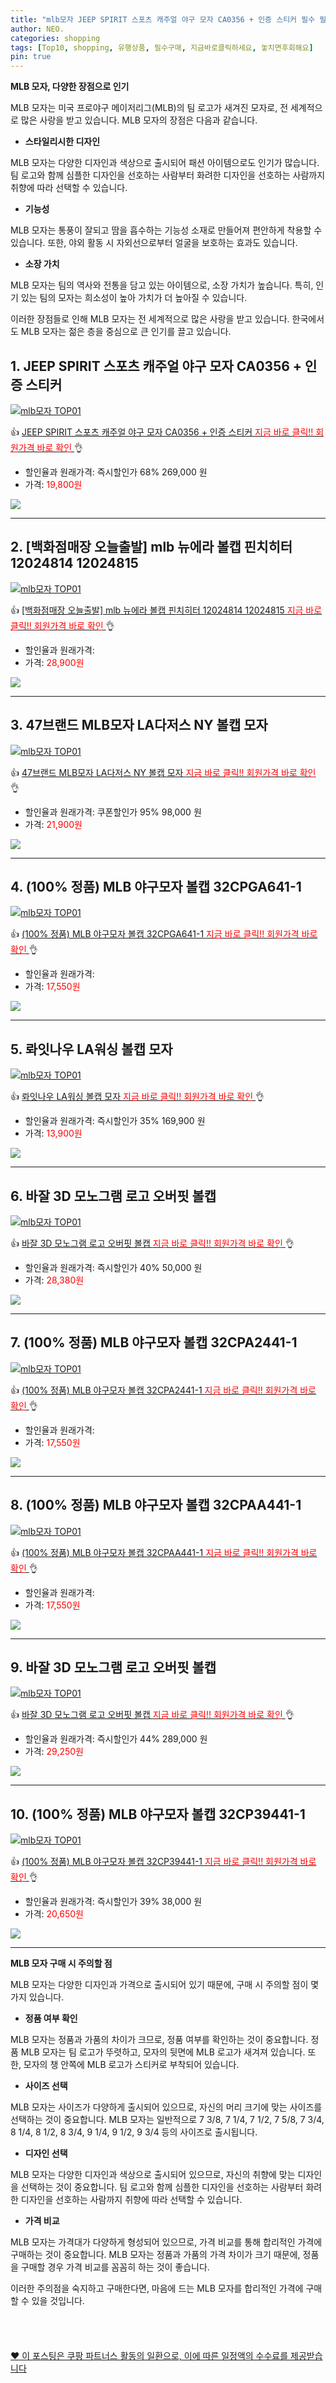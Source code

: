 ```yaml
---
title: "mlb모자 JEEP SPIRIT 스포츠 캐주얼 야구 모자 CA0356 + 인증 스티커 필수 필요 추천 제품 비교 최저 가격 비교 장점 구매 후기 구매평"
author: NEO.
categories: shopping
tags: [Top10, shopping, 유행상품, 필수구매, 지금바로클릭하세요, 놓치면후회해요]
pin: true
---
```

**MLB 모자, 다양한 장점으로 인기**

MLB 모자는 미국 프로야구 메이저리그(MLB)의 팀 로고가 새겨진 모자로, 전 세계적으로 많은 사랑을 받고 있습니다. MLB 모자의 장점은 다음과 같습니다.

* **스타일리시한 디자인**

MLB 모자는 다양한 디자인과 색상으로 출시되어 패션 아이템으로도 인기가 많습니다. 팀 로고와 함께 심플한 디자인을 선호하는 사람부터 화려한 디자인을 선호하는 사람까지 취향에 따라 선택할 수 있습니다.

* **기능성**

MLB 모자는 통풍이 잘되고 땀을 흡수하는 기능성 소재로 만들어져 편안하게 착용할 수 있습니다. 또한, 야외 활동 시 자외선으로부터 얼굴을 보호하는 효과도 있습니다.

* **소장 가치**

MLB 모자는 팀의 역사와 전통을 담고 있는 아이템으로, 소장 가치가 높습니다. 특히, 인기 있는 팀의 모자는 희소성이 높아 가치가 더 높아질 수 있습니다.

이러한 장점들로 인해 MLB 모자는 전 세계적으로 많은 사랑을 받고 있습니다. 한국에서도 MLB 모자는 젊은 층을 중심으로 큰 인기를 끌고 있습니다.

   

## 1. JEEP SPIRIT 스포츠 캐주얼 야구 모자 CA0356 + 인증 스티커

[![mlb모자 TOP01](https://thumbnail7.coupangcdn.com/thumbnails/remote/490x490ex/image/vendor_inventory/4320/4e85ba99992714838443c7058722774d9830dd0b573cab790c7f82693b5c.jpg)](https://link.coupang.com/re/AFFSDP?lptag=AF3617701&subid=GithubCoopas&pageKey=7276969801&traceid=V0-153&itemId=18571001555&vendorItemId=85114170895)


👍 [JEEP SPIRIT 스포츠 캐주얼 야구 모자 CA0356 + 인증 스티커 <font color=red> 지금 바로 클릭!! 회원가격 바로 확인 </font> ](https://link.coupang.com/re/AFFSDP?lptag=AF3617701&subid=GithubCoopas&pageKey=7276969801&traceid=V0-153&itemId=18571001555&vendorItemId=85114170895) 👌 


- 할인율과 원래가격: 즉시할인가 68%  269,000   원
- 가격: <span style='color:red'>19,800원</span>

[![](/discount_price.png)](https://link.coupang.com/re/AFFSDP?lptag=AF3617701&subid=GithubCoopas&pageKey=7276969801&traceid=V0-153&itemId=18571001555&vendorItemId=85114170895)

---


   

## 2. [백화점매장 오늘출발] mlb 뉴에라 볼캡 핀치히터 12024814 12024815

[![mlb모자 TOP01](https://thumbnail6.coupangcdn.com/thumbnails/remote/490x490ex/image/vendor_inventory/82ad/631440f6dcc38bf344141f849a79a1bea233697e6b830866e9ebe88e9b3f.jpg)](https://link.coupang.com/re/AFFSDP?lptag=AF3617701&subid=GithubCoopas&pageKey=7350130278&traceid=V0-153&itemId=18912228885&vendorItemId=86039592157)


👍 [[백화점매장 오늘출발] mlb 뉴에라 볼캡 핀치히터 12024814 12024815 <font color=red> 지금 바로 클릭!! 회원가격 바로 확인 </font> ](https://link.coupang.com/re/AFFSDP?lptag=AF3617701&subid=GithubCoopas&pageKey=7350130278&traceid=V0-153&itemId=18912228885&vendorItemId=86039592157) 👌 


- 할인율과 원래가격: 
- 가격: <span style='color:red'>28,900원</span>

[![](/discount_price.png)](https://link.coupang.com/re/AFFSDP?lptag=AF3617701&subid=GithubCoopas&pageKey=7350130278&traceid=V0-153&itemId=18912228885&vendorItemId=86039592157)

---


   

## 3. 47브랜드 MLB모자 LA다저스 NY 볼캡 모자

[![mlb모자 TOP01](https://thumbnail8.coupangcdn.com/thumbnails/remote/490x490ex/image/vendor_inventory/fddb/20fd2460528cadc7e249f41179270f9ecdc8b41bae8a30c3c741be999169.jpg)](https://link.coupang.com/re/AFFSDP?lptag=AF3617701&subid=GithubCoopas&pageKey=7405204807&traceid=V0-153&itemId=19175285127&vendorItemId=86293326282)


👍 [47브랜드 MLB모자 LA다저스 NY 볼캡 모자 <font color=red> 지금 바로 클릭!! 회원가격 바로 확인 </font> ](https://link.coupang.com/re/AFFSDP?lptag=AF3617701&subid=GithubCoopas&pageKey=7405204807&traceid=V0-153&itemId=19175285127&vendorItemId=86293326282) 👌 


- 할인율과 원래가격: 쿠폰할인가 95%  98,000   원
- 가격: <span style='color:red'>21,900원</span>

[![](/discount_price.png)](https://link.coupang.com/re/AFFSDP?lptag=AF3617701&subid=GithubCoopas&pageKey=7405204807&traceid=V0-153&itemId=19175285127&vendorItemId=86293326282)

---


   

## 4. (100% 정품) MLB 야구모자 볼캡 32CPGA641-1

[![mlb모자 TOP01](https://thumbnail6.coupangcdn.com/thumbnails/remote/490x490ex/image/vendor_inventory/1fe7/771c86835fc881d27527cb59820ef7f93b964039af6e5576688ff331ccab.jpg)](https://link.coupang.com/re/AFFSDP?lptag=AF3617701&subid=GithubCoopas&pageKey=7714832170&traceid=V0-153&itemId=20689343672&vendorItemId=87760986927)


👍 [(100% 정품) MLB 야구모자 볼캡 32CPGA641-1 <font color=red> 지금 바로 클릭!! 회원가격 바로 확인 </font> ](https://link.coupang.com/re/AFFSDP?lptag=AF3617701&subid=GithubCoopas&pageKey=7714832170&traceid=V0-153&itemId=20689343672&vendorItemId=87760986927) 👌 


- 할인율과 원래가격: 
- 가격: <span style='color:red'>17,550원</span>

[![](/discount_price.png)](https://link.coupang.com/re/AFFSDP?lptag=AF3617701&subid=GithubCoopas&pageKey=7714832170&traceid=V0-153&itemId=20689343672&vendorItemId=87760986927)

---


   

## 5. 롸잇나우 LA워싱 볼캡 모자

[![mlb모자 TOP01](https://thumbnail8.coupangcdn.com/thumbnails/remote/490x490ex/image/vendor_inventory/9251/54f959eb721d45904f02f9b84e6439f21e071ae8493addc1656bb137207f.jpg)](https://link.coupang.com/re/AFFSDP?lptag=AF3617701&subid=GithubCoopas&pageKey=7539296920&traceid=V0-153&itemId=19814915719&vendorItemId=86916983704)


👍 [롸잇나우 LA워싱 볼캡 모자 <font color=red> 지금 바로 클릭!! 회원가격 바로 확인 </font> ](https://link.coupang.com/re/AFFSDP?lptag=AF3617701&subid=GithubCoopas&pageKey=7539296920&traceid=V0-153&itemId=19814915719&vendorItemId=86916983704) 👌 


- 할인율과 원래가격: 즉시할인가 35%  169,900   원
- 가격: <span style='color:red'>13,900원</span>

[![](/discount_price.png)](https://link.coupang.com/re/AFFSDP?lptag=AF3617701&subid=GithubCoopas&pageKey=7539296920&traceid=V0-153&itemId=19814915719&vendorItemId=86916983704)

---


   

## 6. 바잘 3D 모노그램 로고 오버핏 볼캡

[![mlb모자 TOP01](https://thumbnail10.coupangcdn.com/thumbnails/remote/490x490ex/image/rs_quotation_api/boiphso9/76f7662771434efdb3b779b3b286fb05.jpg)](https://link.coupang.com/re/AFFSDP?lptag=AF3617701&subid=GithubCoopas&pageKey=5172377985&traceid=V0-153&itemId=7139082727&vendorItemId=74102003655)


👍 [바잘 3D 모노그램 로고 오버핏 볼캡 <font color=red> 지금 바로 클릭!! 회원가격 바로 확인 </font> ](https://link.coupang.com/re/AFFSDP?lptag=AF3617701&subid=GithubCoopas&pageKey=5172377985&traceid=V0-153&itemId=7139082727&vendorItemId=74102003655) 👌 


- 할인율과 원래가격: 즉시할인가 40%  50,000   원
- 가격: <span style='color:red'>28,380원</span>

[![](/discount_price.png)](https://link.coupang.com/re/AFFSDP?lptag=AF3617701&subid=GithubCoopas&pageKey=5172377985&traceid=V0-153&itemId=7139082727&vendorItemId=74102003655)

---


   

## 7. (100% 정품) MLB 야구모자 볼캡 32CPA2441-1

[![mlb모자 TOP01](https://thumbnail6.coupangcdn.com/thumbnails/remote/490x490ex/image/vendor_inventory/1c1d/cb78d0d0ae743d22392f540e9af053cd55e674dffdcd4a44cd30429f3498.jpg)](https://link.coupang.com/re/AFFSDP?lptag=AF3617701&subid=GithubCoopas&pageKey=7721825809&traceid=V0-153&itemId=20726021346&vendorItemId=87796720849)


👍 [(100% 정품) MLB 야구모자 볼캡 32CPA2441-1 <font color=red> 지금 바로 클릭!! 회원가격 바로 확인 </font> ](https://link.coupang.com/re/AFFSDP?lptag=AF3617701&subid=GithubCoopas&pageKey=7721825809&traceid=V0-153&itemId=20726021346&vendorItemId=87796720849) 👌 


- 할인율과 원래가격: 
- 가격: <span style='color:red'>17,550원</span>

[![](/discount_price.png)](https://link.coupang.com/re/AFFSDP?lptag=AF3617701&subid=GithubCoopas&pageKey=7721825809&traceid=V0-153&itemId=20726021346&vendorItemId=87796720849)

---


   

## 8. (100% 정품) MLB 야구모자 볼캡 32CPAA441-1

[![mlb모자 TOP01](https://thumbnail8.coupangcdn.com/thumbnails/remote/490x490ex/image/vendor_inventory/831d/597631634a5f2efdc974b8f01bdeaddc72e0005431ce9b1a707289ac5db9.jpg)](https://link.coupang.com/re/AFFSDP?lptag=AF3617701&subid=GithubCoopas&pageKey=7721954603&traceid=V0-153&itemId=20726875237&vendorItemId=87797568311)


👍 [(100% 정품) MLB 야구모자 볼캡 32CPAA441-1 <font color=red> 지금 바로 클릭!! 회원가격 바로 확인 </font> ](https://link.coupang.com/re/AFFSDP?lptag=AF3617701&subid=GithubCoopas&pageKey=7721954603&traceid=V0-153&itemId=20726875237&vendorItemId=87797568311) 👌 


- 할인율과 원래가격: 
- 가격: <span style='color:red'>17,550원</span>

[![](/discount_price.png)](https://link.coupang.com/re/AFFSDP?lptag=AF3617701&subid=GithubCoopas&pageKey=7721954603&traceid=V0-153&itemId=20726875237&vendorItemId=87797568311)

---


   

## 9. 바잘 3D 모노그램 로고 오버핏 볼캡

[![mlb모자 TOP01](https://thumbnail9.coupangcdn.com/thumbnails/remote/490x490ex/image/rs_quotation_api/ppacaucs/520ec6e1c7a84696ade2eed324098b82.jpg)](https://link.coupang.com/re/AFFSDP?lptag=AF3617701&subid=GithubCoopas&pageKey=5172377985&traceid=V0-153&itemId=7139082728&vendorItemId=74102003641)


👍 [바잘 3D 모노그램 로고 오버핏 볼캡 <font color=red> 지금 바로 클릭!! 회원가격 바로 확인 </font> ](https://link.coupang.com/re/AFFSDP?lptag=AF3617701&subid=GithubCoopas&pageKey=5172377985&traceid=V0-153&itemId=7139082728&vendorItemId=74102003641) 👌 


- 할인율과 원래가격: 즉시할인가 44%  289,000   원
- 가격: <span style='color:red'>29,250원</span>

[![](/discount_price.png)](https://link.coupang.com/re/AFFSDP?lptag=AF3617701&subid=GithubCoopas&pageKey=5172377985&traceid=V0-153&itemId=7139082728&vendorItemId=74102003641)

---


   

## 10. (100% 정품) MLB 야구모자 볼캡 32CP39441-1

[![mlb모자 TOP01](https://thumbnail8.coupangcdn.com/thumbnails/remote/490x490ex/image/vendor_inventory/aca1/aba60d16eda938671cce9b773178d6a4c620fd7f3b03660451bb293ed339.jpg)](https://link.coupang.com/re/AFFSDP?lptag=AF3617701&subid=GithubCoopas&pageKey=7721958191&traceid=V0-153&itemId=20726891427&vendorItemId=87797584138)


👍 [(100% 정품) MLB 야구모자 볼캡 32CP39441-1 <font color=red> 지금 바로 클릭!! 회원가격 바로 확인 </font> ](https://link.coupang.com/re/AFFSDP?lptag=AF3617701&subid=GithubCoopas&pageKey=7721958191&traceid=V0-153&itemId=20726891427&vendorItemId=87797584138) 👌 


- 할인율과 원래가격: 즉시할인가 39%  38,000   원
- 가격: <span style='color:red'>20,650원</span>

[![](/discount_price.png)](https://link.coupang.com/re/AFFSDP?lptag=AF3617701&subid=GithubCoopas&pageKey=7721958191&traceid=V0-153&itemId=20726891427&vendorItemId=87797584138)

---
**MLB 모자 구매 시 주의할 점**

MLB 모자는 다양한 디자인과 가격으로 출시되어 있기 때문에, 구매 시 주의할 점이 몇 가지 있습니다.

* **정품 여부 확인**

MLB 모자는 정품과 가품의 차이가 크므로, 정품 여부를 확인하는 것이 중요합니다. 정품 MLB 모자는 팀 로고가 뚜렷하고, 모자의 뒷면에 MLB 로고가 새겨져 있습니다. 또한, 모자의 챙 안쪽에 MLB 로고가 스티커로 부착되어 있습니다.

* **사이즈 선택**

MLB 모자는 사이즈가 다양하게 출시되어 있으므로, 자신의 머리 크기에 맞는 사이즈를 선택하는 것이 중요합니다. MLB 모자는 일반적으로 7 3/8, 7 1/4, 7 1/2, 7 5/8, 7 3/4, 8 1/4, 8 1/2, 8 3/4, 9 1/4, 9 1/2, 9 3/4 등의 사이즈로 출시됩니다.

* **디자인 선택**

MLB 모자는 다양한 디자인과 색상으로 출시되어 있으므로, 자신의 취향에 맞는 디자인을 선택하는 것이 중요합니다. 팀 로고와 함께 심플한 디자인을 선호하는 사람부터 화려한 디자인을 선호하는 사람까지 취향에 따라 선택할 수 있습니다.

* **가격 비교**

MLB 모자는 가격대가 다양하게 형성되어 있으므로, 가격 비교를 통해 합리적인 가격에 구매하는 것이 중요합니다. MLB 모자는 정품과 가품의 가격 차이가 크기 때문에, 정품을 구매할 경우 가격 비교를 꼼꼼히 하는 것이 좋습니다.

이러한 주의점을 숙지하고 구매한다면, 마음에 드는 MLB 모자를 합리적인 가격에 구매할 수 있을 것입니다.<br><br><br><br><br> [ ❤  이 포스팅은 쿠팡 파트너스 활동의 일환으로, 이에 따른 일정액의 수수료를 제공받습니다](https://link.coupang.com/a/bcEFyh)